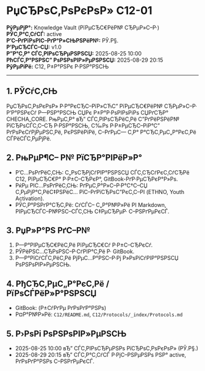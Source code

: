 ﻿# РџСЂРѕС‚РѕРєРѕР» C12-01
**РўРµРјР°:** Knowledge Vault (РїРµСЂС€РёР№ СЂРµР»С–Р·)  
**РЎС‚Р°С‚СѓСЃ:** active  
**Р’С–РґРїРѕРІС–РґР°Р»СЊРЅРёР№:** РЎ.Р§.  
**Р’РµСЂСЃС–СЏ:** v1.0  
**Р”Р°С‚Р° СЃС‚РІРѕСЂРµРЅРЅСЏ:** 2025-08-25 10:00  
**РћСЃС‚Р°РЅРЅС” РѕРЅРѕРІР»РµРЅРЅСЏ:** 2025-08-29 20:15  
**РўРµРіРё:** C12, Р±Р°РЅРє Р·РЅР°РЅСЊ  

---

## 1. РЎСѓС‚СЊ
РџСЂРѕС‚РѕРєРѕР» Р·Р°РєСЂС–РїР»СЋС” РїРµСЂС€РёР№ СЂРµР»С–Р· Р‘Р°РЅРєСѓ Р—РЅР°РЅСЊ СЏРє Р±Р°Р·РѕРІРѕРіРѕ СЏРґСЂР° CHECHA_CORE. РњРµС‚Р° вЂ” СЃС‚РІРѕСЂРёС‚Рё С”РґРёРЅРёР№ РїСЂРѕСЃС‚С–СЂ Р·РЅР°РЅСЊ, С‰Рѕ Р·Р±РµСЂС–РіР°С” РґРѕРєСѓРјРµРЅС‚Рё, РєРЅРёРіРё, С–РґРµС— С‚Р° Р°СЂС‚РµС„Р°РєС‚Рё СЃРёСЃС‚РµРјРё.

## 2. РњРµР¶С– Р№ РїСЂР°РІРёР»Р°
- Р’С…РѕРґРёС‚СЊ: С„РѕСЂРјСѓРІР°РЅРЅСЏ СЃС‚СЂСѓРєС‚СѓСЂРё C12, РїРµСЂС€Р° Р·Р±С–СЂРєР°, GitBook-РґР·РµСЂРєР°Р»Рѕ.  
- РќРµ РІС…РѕРґРёС‚СЊ: РґРµС‚Р°Р»С–Р·Р°С†С–СЏ С‚РµРјР°С‚РёС‡РЅРёС… РїС–РґРїСЂРѕС”РєС‚С–РІ (ETHNO, Youth Activation).  
- РЎС‚Р°РЅРґР°СЂС‚Рё: СѓСЃС– С„Р°Р№Р»Рё РІ Markdown, РІРµСЂСЃС–Р№РЅС–СЃС‚СЊ С‡РµСЂРµР· С–РЅРґРµРєСЃ.  

## 3. РџР»Р°РЅ РґС–Р№
1. Р—Р°РІРµСЂС€РёС‚Рё РїРµСЂС€Сѓ Р·Р±С–СЂРєСѓ.  
2. РЎРёРЅС…СЂРѕРЅС–Р·СѓРІР°С‚Рё Р· GitBook.  
3. Р—Р°РїСѓСЃС‚РёС‚Рё РјРµС…Р°РЅС–Р·Рј Р»РѕРіСѓРІР°РЅРЅСЏ РѕРЅРѕРІР»РµРЅСЊ.  

## 4. РђСЂС‚РµС„Р°РєС‚Рё / РїРѕСЃРёР»Р°РЅРЅСЏ
- GitBook: (Р±СѓРґРµ РґРѕРґР°РЅРѕ)  
- Р¤Р°Р№Р»Рё: `C12/README.md`, `C12/Protocols/_index/Protocols.md`  

## 5. Р›РѕРі РѕРЅРѕРІР»РµРЅСЊ
- 2025-08-25 10:00 вЂ” СЃС‚РІРѕСЂРµРЅРѕ РїСЂРѕС‚РѕРєРѕР» (РЎ.Р§.)  
- 2025-08-29 20:15 вЂ” СЃС‚Р°С‚СѓСЃ Р·РјС–РЅРµРЅРѕ РЅР° active, РґРѕРґР°РЅРѕ С–РЅРґРµРєСЃ.
